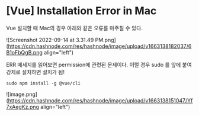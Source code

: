 # [Vue] Installation Error in Mac

Vue 설치할 때 Mac의 경우 아래와 같은 오류를 마주칠 수 있다.


![Screenshot 2022-09-14 at 3.31.49 PM.png](https://cdn.hashnode.com/res/hashnode/image/upload/v1663138182037/6B1oFbQgB.png align="left")

ERR 메세지를 읽어보면 permission에 관련된 문제이다.
이럴 경우 sudo 를 앞에 붙여 강제로 설치하면 설치가 됨!

```
sudo npm install -g @vue/cli
```

![image.png](https://cdn.hashnode.com/res/hashnode/image/upload/v1663138151047/Yf7xAegKz.png align="left")
